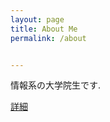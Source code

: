 ```yaml
---
layout: page
title: About Me
permalink: /about


---
```


情報系の大学院生です.

[詳細](https://thash-ebm.github.io/index-jp/)
